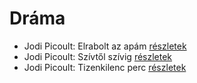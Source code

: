 # Dráma

- Jodi Picoult: Elrabolt az apám [részletek](../_details/Jodi%20Picoult.md#id_349)
- Jodi Picoult: Szívtől szívig [részletek](../_details/Jodi%20Picoult.md#id_351)
- Jodi Picoult: Tizenkilenc perc [részletek](../_details/Jodi%20Picoult.md#id_348)